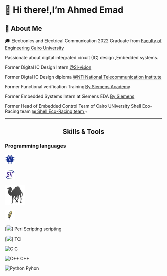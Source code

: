 <!-- Headers -->
# 👋 Hi there!,I’m Ahmed Emad 

## 🚀 About Me 
[comment]: <> (This is a comment, 
🎓 Graduated from Cairo University with a Bachelor's Degree in Electronics and Electrical Communication Engineering. 
<img src="https://github.com/ahmedemad77/ahmedemad77/Images/CUFE.png" width="25" draggable="false"> )

🎓 Electronics and Electrical Communication 2022 Graduate from <a href="http://eng.cu.edu.eg/ar/">Faculty of Engineering Cairo University</a>

Passionate about digital integrated circuit (IC) design ,Embedded systems.

Former Digital IC Design Intern <a href="https://tactful.ai/](https://www.nti.sci.eg/](https://www.si-vision.com/">@Si-vision </a>

Former Digtal IC Design diploma <a href="https://tactful.ai/](https://www.nti.sci.eg/">@NTI National Telecommunication Institute </a>

Former Functional verification Training <a href="https://eda.sw.siemens.com/en-US/"> By Siemens Academy</a> 

Former Embedded Systems Intern at Siemens EDA <a href="https://eda.sw.siemens.com/en-US/"> By Siemens </a>

Former Head of Embedded Control Team of Cairo UNiversity Shell Eco-Racing team <a href="https://eda.sw.siemens.com/en-US/](https://cu-eco.org/"> @ Shell Eco-Racing team </a>+


---

<h2 align="center">Skills & Tools</h2>


### Programming languages

![Verilog](Images/Verilog.png) 

![SystemVerilog](Images/SV.png)

![Perl](Images/Perl.png) 

![TCL](Images/tcl.png)

[<img src='https://github.com/ahmedemad77/ahmedemad77/' height='40'>] Perl Scripting scripting 

[<img src='https://github.com/ahmedemad77/ahmedemad77/' height='40'>] TCl

![C](https://img.shields.io/badge/c-%2300599C.svg?style=for-the-badge&logo=c&logoColor=white) C

![C++](https://img.shields.io/badge/c++-%2300599C.svg?style=for-the-badge&logo=c%2B%2B&logoColor=white) C++ 

![Python](https://img.shields.io/badge/python-3670A0?style=for-the-badge&logo=python&logoColor=ffdd54) Pyhon


